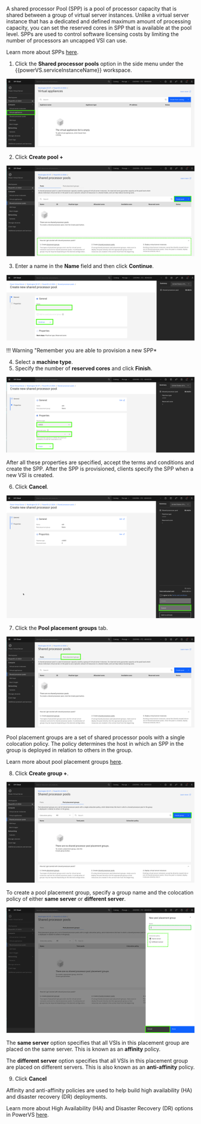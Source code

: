 A shared processor Pool (SPP) is a pool of processor capacity that is shared between a group of virtual server instances. Unlike a virtual server instance that has a dedicated and defined maximum amount of processing capacity, you can set the reserved cores in SPP that is available at the pool level. SPPs are used to control software licensing costs by limiting the number of processors an uncapped VSI can use.

Learn more about SPPs <a href="https://cloud.ibm.com/docs/power-iaas?topic=power-iaas-manage-SPP" target="_blank">here</a>.

1. Click the **Shared processor pools** option in the side menu under the {{powerVS.serviceInstanceName}} workspace.

![](_attachments/SPPMenu.png)


2. Click **Create pool +**

![](_attachments/SPPtable.png)

3. Enter a name in the **Name** field and then click **Continue**.

![](_attachments/SPPProvision1.png)

!!! Warning "Remember you are able to provision a new SPP*

4. Select a **machine type**.
5. Specify the number of **reserved cores** and click **Finish**.

![](_attachments/SPPProvision2.png)

After all these properties are specified, accept the terms and conditions and create the SPP. After the SPP is provisioned, clients specify the SPP when a new VSI is created.

6. Click **Cancel**.

![](_attachments/SPPProvision3.png)

7. Click the **Pool placement groups** tab.

![](_attachments/SPPtablePPGtab.png)

Pool placement groups are a set of shared processor pools with a single colocation policy. The policy determines the host in which an SPP in the group is deployed in relation to others in the group.

Learn more about pool placement groups <a href="https://cloud.ibm.com/docs/power-iaas?topic=power-iaas-manage-SPP#configure-SPP-PG" target="_blank">here</a>.

8. Click **Create group +**.

![](_attachments/SPP-PPG.png)

To create a pool placement group, specify a group name and the colocation policy of either **same server** or **different server**.

![](_attachments/SPP-PPG-1.png)

The **same server** option specifies that all VSIs in this placement group are placed on the same server. This is known as an **affinity** policy.

The **different server** option specifies that all VSIs in this placement group are placed on different servers. This is also known as an **anti-affinity** policy.

9. Click **Cancel**

Affinity and anti-affinity policies are used to help build high availability (HA) and disaster recovery (DR) deployments.

Learn more about High Availability (HA) and Disaster Recovery (DR) options in PowerVS <a href="https://cloud.ibm.com/docs/power-iaas?topic=power-iaas-ha-dr" target="_blank">here</a>.